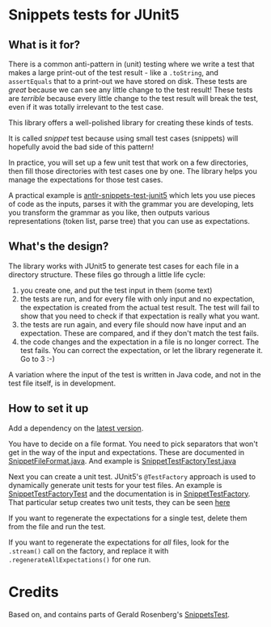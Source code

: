 Snippets tests for JUnit5
=====================

What is it for?
---------------------
There is a common anti-pattern in (unit) testing where we write a test that makes a large print-out of the test result -
like a `.toString`, and `assertEquals` that to a print-out we have stored on disk. These tests are *great* because we
can see any little change to the test result!
These tests are *terrible* because every little change to the test result will break the test, even if it was totally
irrelevant to the test case.

This library offers a well-polished library for creating these kinds of tests.

It is called *snippet* test because using small test cases (snippets) will hopefully avoid the bad side of this pattern!

In practice, you will set up a few unit test that work on a few directories, then fill those directories with test cases
one by one. The library helps you manage the expectations for those test cases.

A practical example is [antlr-snippets-test-junit5](https://github.com/laamella-gad/antlr-snippets-test-junit5) which
lets you use pieces of code as the inputs, parses it with the grammar you are developing, lets you transform the grammar
as you like, then outputs various representations (token list, parse tree) that you can use as expectations.

What's the design?
--------------------------
The library works with JUnit5 to generate test cases for each file in a directory structure. These files go through a
little life cycle:

1. you create one, and put the test input in them (some text)
2. the tests are run, and for every file with only input and no expectation, the expectation is created from the actual
   test result. The test will fail to show that you need to check if that expectation is really what you want.
3. the tests are run again, and every file should now have input and an expectation. These are compared, and if they
   don't match the test fails.
4. the code changes and the expectation in a file is no longer correct. The test fails. You can correct the expectation,
   or let the library regenerate it. Go to 3 :-)

A variation where the input of the test is written in Java code, and not in the test file itself, is in development.

How to set it up
----------------------
Add a dependency on the [latest version](https://search.maven.org/search?q=a:snippets-test-junit5).

You have to decide on a file format. You need to pick separators that won't get in the way of the input and
expectations. These are documented
in [SnippetFileFormat.java](src/main/java/com/laamella/snippets_test_junit5/SnippetFileFormat.java). And example
is [SnippetTestFactoryTest.java](https://github.com/laamella-gad/snippets-test-junit5/blob/master/src/test/java/com/laamella/snippets_test_junit5/SnippetTestFactoryTest.java)

Next you can create a unit test. JUnit5's `@TestFactory` approach is used to dynamically generate unit tests for your
test files. An example
is [SnippetTestFactoryTest](src/test/java/com/laamella/snippets_test_junit5/SnippetTestFactoryTest.java) and the
documentation is in [SnippetTestFactory](src/main/java/com/laamella/snippets_test_junit5/SnippetTestFactory.java). That
particular setup creates two unit tests, they can be seen [here](src/test/resources/test1)

If you want to regenerate the expectations for a single test, delete them from the file and run the test.

If you want to regenerate the expectations for *all* files, look for the `.stream()` call on the factory, and replace it
with `.regenerateAllExpectations()` for one run.

Credits
=======
Based on, and contains parts of Gerald Rosenberg's [SnippetsTest](https://github.com/grosenberg/SnippetsTest).